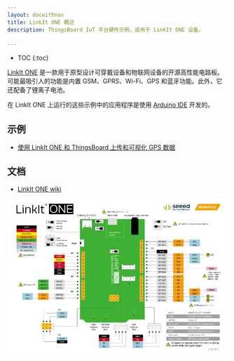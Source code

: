 ```yaml
---
layout: docwithnav
title: LinkIt ONE 概述
description: ThingsBoard IoT 平台硬件示例，适用于 LinkIt ONE 设备。

---
```


* TOC
{:toc}

[LinkIt ONE](https://wiki.seeedstudio.com/LinkIt_ONE/) 是一款用于原型设计可穿戴设备和物联网设备的开源高性能电路板。
可能最吸引人的功能是内置 GSM、GPRS、Wi-Fi、GPS 和蓝牙功能。此外，它还配备了锂离子电池。

在 LinkIt ONE 上运行的这些示例中的应用程序是使用 [Arduino IDE](https://www.arduino.cc/en/Main/Software) 开发的。

## 示例

- [使用 LinkIt ONE 和 ThingsBoard 上传和可视化 GPS 数据](/docs/samples/linkit-one/gps/)

## 文档

- [LinkIt ONE wiki](https://wiki.seeedstudio.com/LinkIt_ONE/)

![image](https://raw.githubusercontent.com/SeeedDocument/Linkit-ONE/master/image/1000px-LinkItONE_RESOURCE.png)